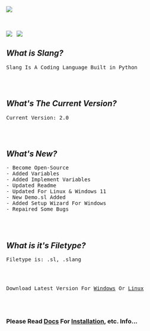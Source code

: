 # ![](https://i.ibb.co/7VzYSBM/icon.png)

<br>

<a href="https://github.com/sancho1952007/Slang"><img src='https://img.shields.io/badge/version-v2.0-green'></a> &nbsp; <a href="https://github.com/sancho1952007/Slang"><img src='https://img.shields.io/badge/Filetype-.sl-blue'></a>
<br>

## *What is Slang?*
<pre>Slang Is A Coding Language Built in Python</pre>

<br><br>

## *What's The Current Version?*
<pre>
Current Version: 2.0
</pre>

<br><br>

## *What's New?*
<pre>
- Become Open-Source
- Added Variables
- Added Implement Variables
- Updated Readme
- Updated For Linux & Windows 11
- New Demo.sl Added
- Added Setup Wizard For Windows
- Repaired Some Bugs
</pre>

<br><br>

## *What is it's Filetype?*
<pre>Filetype is: .sl, .slang</pre>

<br><br>

<pre>Download Latest Version For <a href="https://github.com/sancho1952007/Slang/raw/main/Releases/Windows/setup.exe">Windows</a> Or <a href="https://github.com/sancho1952007/Slang/raw/main/Releases/Linux/Slang.deb">Linux</a></pre>

<br><br>

### **Please Read [Docs](Docs/) For <a href="https://github.com/sancho1952007/Slang/blob/main/Docs/Installation%20%26%20Usage.md">Installation</a>, etc. Info...**
